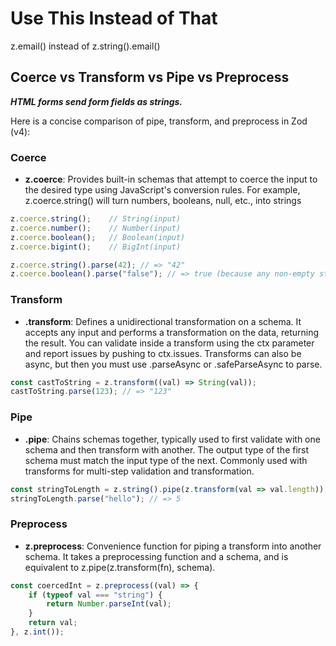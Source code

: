 # Use This Instead of That

z.email() instead of z.string().email()

## Coerce vs Transform vs Pipe vs Preprocess

**_HTML forms send form fields as strings._**

Here is a concise comparison of pipe, transform, and preprocess in Zod (v4):

### Coerce

- **z.coerce**: Provides built-in schemas that attempt to coerce the input to the desired type using JavaScript's
  conversion rules. For example, z.coerce.string() will turn numbers, booleans, null, etc., into strings

```ts
z.coerce.string();    // String(input)
z.coerce.number();    // Number(input)
z.coerce.boolean();   // Boolean(input)
z.coerce.bigint();    // BigInt(input)

z.coerce.string().parse(42); // => "42"
z.coerce.boolean().parse("false"); // => true (because any non-empty string is true in JS)
```

### Transform

- **.transform**: Defines a unidirectional transformation on a schema. It accepts any input and performs a
  transformation on the data, returning the result. You can validate inside a transform using the ctx parameter and
  report issues by pushing to ctx.issues. Transforms can also be async, but then you must use .parseAsync or
  .safeParseAsync to parse.

```ts
const castToString = z.transform((val) => String(val));
castToString.parse(123); // => "123"
```

### Pipe

- **.pipe**: Chains schemas together, typically used to first validate with one schema and then transform with another.
  The output type of the first schema must match the input type of the next. Commonly used with transforms for
  multi-step validation and transformation.

```ts
const stringToLength = z.string().pipe(z.transform(val => val.length));
stringToLength.parse("hello"); // => 5
```

### Preprocess

- **z.preprocess**: Convenience function for piping a transform into another schema. It takes a preprocessing function
  and a schema, and is equivalent to z.pipe(z.transform(fn), schema).

```ts
const coercedInt = z.preprocess((val) => {
    if (typeof val === "string") {
        return Number.parseInt(val);
    }
    return val;
}, z.int());
```
